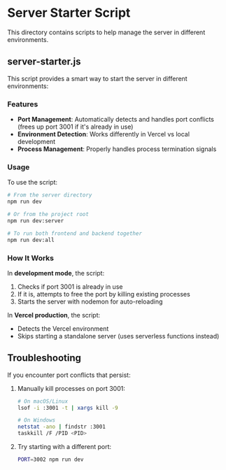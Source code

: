 # Server Starter Script

This directory contains scripts to help manage the server in different environments.

## server-starter.js

This script provides a smart way to start the server in different environments:

### Features

- **Port Management**: Automatically detects and handles port conflicts (frees up port 3001 if it's already in use)
- **Environment Detection**: Works differently in Vercel vs local development
- **Process Management**: Properly handles process termination signals

### Usage

To use the script:

```bash
# From the server directory
npm run dev

# Or from the project root
npm run dev:server

# To run both frontend and backend together
npm run dev:all
```

### How It Works

In **development mode**, the script:
1. Checks if port 3001 is already in use
2. If it is, attempts to free the port by killing existing processes
3. Starts the server with nodemon for auto-reloading

In **Vercel production**, the script:
- Detects the Vercel environment
- Skips starting a standalone server (uses serverless functions instead)

## Troubleshooting

If you encounter port conflicts that persist:

1. Manually kill processes on port 3001:
   ```bash
   # On macOS/Linux
   lsof -i :3001 -t | xargs kill -9
   
   # On Windows
   netstat -ano | findstr :3001
   taskkill /F /PID <PID>
   ```

2. Try starting with a different port:
   ```bash
   PORT=3002 npm run dev
   ``` 